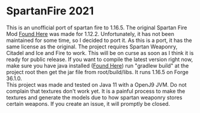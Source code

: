 # SpartanFire 2021
This is an unofficial port of spartan fire to 1.16.5. The original Spartan Fire Mod [Found Here](https://www.curseforge.com/minecraft/mc-mods/spartan-and-fire "Found Here") was made for 1.12.2. Unfortunately, it has not been maintained for some time, so I decided to port it. As this is a port, it has the same license as the original. The project requires Spartan Weaponry, Citadel and Ice and Fire to work. This will be on curse as soon as I think it is ready for public release.
If you want to compile the latest version right now, make sure you have java installed ([Found Here](http://adoptopenjdk.net "Found Here")) run "gradlew build" at the project root then get the jar file from root/build/libs. It runs 1.16.5 on Forge 36.1.0.  
This project was made and tested on Java 11 with a OpenJ9 JVM.
Do not complain that textures don't work yet. It is a painful process to make the textures and generate the models due to how spartan weaponry stores certain weapons. If you create an issue, it will promptly be closed.
